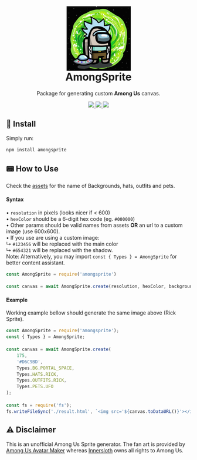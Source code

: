 <h1 align="center">
    <img src="https://github.com/MateusAquino/amongsprite/blob/main/assets/README.png?raw=true" align="center"></img>
    <br/>AmongSprite
</h1>
<p align="center">Package for generating custom <strong>Among Us</strong> canvas.</p>

<p align="center">
  <a aria-label="Working Node Version" href="https://github.com/nodejs/node/blob/master/doc/changelogs/CHANGELOG_V12.md#12.18.4">
    <img src="https://img.shields.io/badge/node.js@lts-12.18.4-informational?logo=Node.JS"></img>
  </a>
  <a aria-label="NPM version" href="https://badge.fury.io/js/amongsprite">
    <img src="https://badge.fury.io/js/amongsprite.svg"></img>
  </a>
  <a aria-label="Original Among Avatar Maker Art" href="https://amongusavatarmaker.com">
    <img src="https://img.shields.io/badge/Among%20Avatar%20Maker-art-success"></img>
  </a>
</p>

## 🚀 Install
Simply run:
```bash
npm install amongsprite
```

## 📟 How to Use
Check the [assets](./assets/) for the name of Backgrounds, hats, outfits and pets.

#### Syntax
• `resolution` in pixels (looks nicer if < 600)  
• `hexColor` should be a 6-digit hex code (eg. `#000000`)  
• Other params should be valid names from assets **OR** an url to a custom image (use 600x600).  
• If you use are using a custom image:  
 ↳ `#123456` will be replaced with the main color  
 ↳ `#654321` will be replaced with the shadow.  
Note: Alternatively, you may import `const { Types } = AmongSprite` for better content assistant.
```js
const AmongSprite = require('amongsprite')

const canvas = await AmongSprite.create(resolution, hexColor, background, hat?, outfit?, pet?)
```

#### Example
Working example bellow should generate the same image above (Rick Sprite).
```js
const AmongSprite = require('amongsprite');
const { Types } = AmongSprite;

const canvas = await AmongSprite.create(
	175, 
	'#D6C9BD', 
	Types.BG.PORTAL_SPACE, 
	Types.HATS.RICK, 
	Types.OUTFITS.RICK, 
	Types.PETS.UFO
);

const fs = require('fs');
fs.writeFileSync('./result.html', `<img src='${canvas.toDataURL()}'></img>`);
```

## ⚠️ Disclaimer
This is an unofficial Among Us Sprite generator. The fan art is provided by [Among Us Avatar Maker](https://amongusavatarmaker.com) whereas [Innersloth](http://www.innersloth.com/gameAmongUs.php) owns all rights to Among Us.  